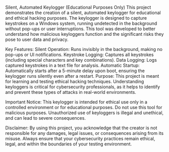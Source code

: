 Silent, Automated Keylogger (Educational Purposes Only)
This project demonstrates the creation of a silent, automated keylogger for educational and ethical hacking purposes. The keylogger is designed to capture keystrokes on a Windows system, running undetected in the background without pop-ups or user interruptions. This tool was developed to better understand how malicious keyloggers function and the significant risks they pose to user data and privacy.

Key Features:
Silent Operation: Runs invisibly in the background, making no pop-ups or UI notifications.
Keystroke Logging: Captures all keystrokes (including special characters and key combinations).
Data Logging: Logs captured keystrokes in a text file for analysis.
Automatic Startup: Automatically starts after a 5-minute delay upon boot, ensuring the keylogger runs silently even after a restart.
Purpose:
This project is meant for learning and testing ethical hacking techniques. Understanding keyloggers is critical for cybersecurity professionals, as it helps to identify and prevent these types of attacks in real-world environments.

Important Notice:
This keylogger is intended for ethical use only in a controlled environment or for educational purposes. Do not use this tool for malicious purposes. Unauthorized use of keyloggers is illegal and unethical, and can lead to severe consequences.

Disclaimer:
By using this project, you acknowledge that the creator is not responsible for any damages, legal issues, or consequences arising from its misuse. Always ensure that your cybersecurity practices remain ethical, legal, and within the boundaries of your testing environment.


